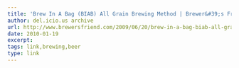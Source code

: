 ```yaml
---
title: 'Brew In A Bag (BIAB) All Grain Brewing Method | Brewer&#39;s Friend'
author: del.icio.us archive
url: http://www.brewersfriend.com/2009/06/20/brew-in-a-bag-biab-all-grain-brewing-method/
date: 2010-01-19
excerpt: 
tags: link,brewing,beer
type: link
---
```

